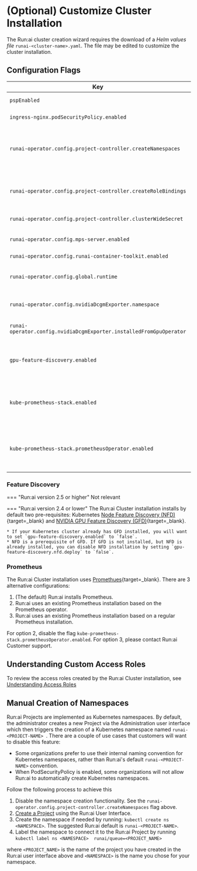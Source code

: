 # (Optional) Customize Cluster Installation

The Run:ai cluster creation wizard requires the download of a _Helm values file_ `runai-<cluster-name>.yaml`. The file may be edited to customize the cluster installation.


## Configuration Flags

|  Key     |  Default  | Description |
|----------|----------|-------------| 
| `pspEnabled` | `false` | Set to `true` when using [PodSecurityPolicy](https://kubernetes.io/docs/concepts/policy/pod-security-policy/){target=_blank} | 
| `ingress-nginx.podSecurityPolicy.enabled` | Set to `true` when using [PodSecurityPolicy](https://kubernetes.io/docs/concepts/policy/pod-security-policy/){target=_blank}  | 
| `runai-operator.config.project-controller.createNamespaces` | `true` | Set to `false`if unwilling to provide Run:ai the ability to create namespaces. When set to false, will requires an additional manual step when creating new Run:ai Projects | 
| `runai-operator.config.project-controller.createRoleBindings` | `true` | Set to `false` when using OpenShift. When set to false, will require an additional manual step when assigning users to Run:ai Projects | 
| `runai-operator.config.project-controller.clusterWideSecret` | `true` | Set to `false` when using PodSecurityPolicy or OpenShift | 
| `runai-operator.config.mps-server.enabled` | `false` | Set to `true` to allow the use of __NVIDIA MPS__. MPS is useful with _Inference_ workloads  | 
| `runai-operator.config.runai-container-toolkit.enabled` | `true` | Controls the usage of __Fractions__.  | 
| `runai-operator.config.global.runtime` | `docker` | Defines the container runtime of the cluster (supports `docker` and `containerd`). Set to `containerd` when using Tanzu | 
| `runai-operator.config.nvidiaDcgmExporter.namespace` | `gpu-operator` | The namespace where dcgm-exporter (or gpu-operator) was installed. |
| `runai-operator.config.nvidiaDcgmExporter.installedFromGpuOperator` | `true` | Indicated whether the dcgm-exporter was installed via gpu-operator or not. |
| `gpu-feature-discovery.enabled` | `true`  |  Set to `false` to not install GPU Feature Discovery (assumes a prior install outside Run:ai scope). Flag is only relevant to Run:ai version 2.4 or lower |
| `kube-prometheus-stack.enabled` |  `true`  | Set to `false` when the cluster has an existing Prometheus installation. that is __not based__ the Prometheus __operator__ . This setting requires Run:ai customer support. |
| `kube-prometheus-stack.prometheusOperator.enabled` |  `true`  |  Set to `false` when the cluster has an existing Prometheus installation __based__ on the Prometheus __operator__ and Run:ai should use the existing one rather than install a new one | 


### Feature Discovery

=== "Run:ai version 2.5 or higher"
    Not relevant

=== "Run:ai version 2.4 or lower"
    The Run:ai Cluster installation installs by default two pre-requisites:  Kubernetes [Node Feature Discovery (NFD)](https://github.com/kubernetes-sigs/node-feature-discovery){target=_blank} and [NVIDIA GPU Feature Discovery (GFD)](https://github.com/NVIDIA/gpu-feature-discovery){target=_blank}. 

    * If your Kubernetes cluster already has GFD installed, you will want to set `gpu-feature-discovery.enabled` to `false`. 
    * NFD is a prerequisite of GFD. If GFD is not installed, but NFD is already installed, you can disable NFD installation by setting `gpu-feature-discovery.nfd.deploy` to `false`. 

### Prometheus

The Run:ai Cluster installation uses [Promethues](https://prometheus.io/){target=_blank}. There are 3 alternative configurations:

1. (The default) Run:ai installs Prometheus.
2. Run:ai uses an existing Prometheus installation based on the Prometheus operator.
3. Run:ai uses an existing Prometheus installation based on a regular Prometheus installation.

For option 2, disable the flag `kube-prometheus-stack.prometheusOperator.enabled`. For option 3, please contact Run:ai Customer support. 


## Understanding Custom Access Roles

To review the access roles created by the Run:ai Cluster installation, see [Understanding Access Roles](../config/access-roles.md)

<!-- 
## Add a Proxy

Allow outbound internet connectivity in a proxied network environment. See [Installing Run:ai with an Internet Proxy Server](proxy-server.md). -->

## Manual Creation of Namespaces

Run:ai Projects are implemented as Kubernetes namespaces. By default, the administrator creates a new Project via the Administration user interface which then triggers the creation of a Kubernetes namespace named `runai-<PROJECT-NAME> `.
There are a couple of use cases that customers will want to disable this feature:

* Some organizations prefer to use their internal naming convention for Kubernetes namespaces, rather than Run:ai's default `runai-<PROJECT-NAME>` convention.
* When PodSecurityPolicy is enabled, some organizations will not allow Run:ai to automatically create Kubernetes namespaces. 


Follow the following process to achieve this

1. Disable the namespace creation functionality. See the  `runai-operator.config.project-controller.createNamespaces` flag above.
2. [Create a Project](../../../admin-ui-setup/project-setup/#create-a-new-project) using the Run:ai User Interface. 
3. Create the namespace if needed by running: `kubectl create ns <NAMESPACE>`. The suggested Run:ai default is `runai-<PROJECT-NAME>`.
4. Label the namespace to connect it to the Run:ai Project by running `kubectl label ns <NAMESPACE>  runai/queue=<PROJECT_NAME>`

where  `<PROJECT_NAME>` is the name of the project you have created in the Run:ai user interface above and `<NAMESPACE>` is the name you chose for your namespace.


